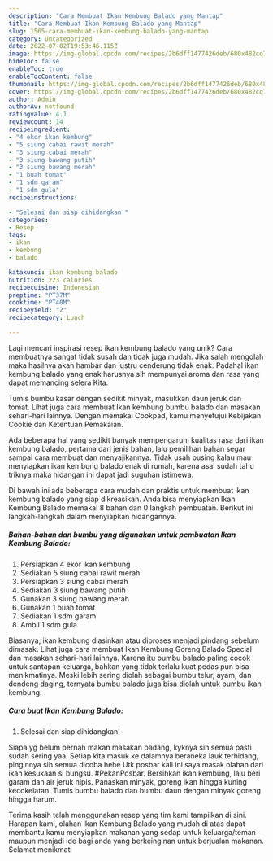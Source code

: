 ```yaml
---
description: "Cara Membuat Ikan Kembung Balado yang Mantap"
title: "Cara Membuat Ikan Kembung Balado yang Mantap"
slug: 1565-cara-membuat-ikan-kembung-balado-yang-mantap
category: Uncategorized
date: 2022-07-02T19:53:46.115Z
image: https://img-global.cpcdn.com/recipes/2b6dff1477426deb/680x482cq70/ikan-kembung-balado-foto-resep-utama.jpg
hideToc: false
enableToc: true
enableTocContent: false
thumbnail: https://img-global.cpcdn.com/recipes/2b6dff1477426deb/680x482cq70/ikan-kembung-balado-foto-resep-utama.jpg
cover: https://img-global.cpcdn.com/recipes/2b6dff1477426deb/680x482cq70/ikan-kembung-balado-foto-resep-utama.jpg
author: Admin
authorAv: notfound
ratingvalue: 4.1
reviewcount: 14
recipeingredient:
- "4 ekor ikan kembung"
- "5 siung cabai rawit merah"
- "3 siung cabai merah"
- "3 siung bawang putih"
- "3 siung bawang merah"
- "1 buah tomat"
- "1 sdm garam"
- "1 sdm gula"
recipeinstructions:

- "Selesai dan siap dihidangkan!"
categories:
- Resep
tags:
- ikan
- kembung
- balado

katakunci: ikan kembung balado 
nutrition: 223 calories
recipecuisine: Indonesian
preptime: "PT37M"
cooktime: "PT40M"
recipeyield: "2"
recipecategory: Lunch

---
```





Lagi mencari inspirasi resep ikan kembung balado yang unik? Cara membuatnya sangat tidak susah dan tidak juga mudah. Jika salah mengolah maka hasilnya akan hambar dan justru cenderung tidak enak. Padahal ikan kembung balado yang enak harusnya sih mempunyai aroma dan rasa yang dapat memancing selera Kita.





Tumis bumbu kasar dengan sedikit minyak, masukkan daun jeruk dan tomat. Lihat juga cara membuat Ikan kembung bumbu balado dan masakan sehari-hari lainnya. Dengan memakai Cookpad, kamu menyetujui Kebijakan Cookie dan Ketentuan Pemakaian.

Ada beberapa hal yang sedikit banyak mempengaruhi kualitas rasa dari ikan kembung balado, pertama dari jenis bahan, lalu pemilihan bahan segar sampai cara membuat dan menyajikannya. Tidak usah pusing kalau mau menyiapkan ikan kembung balado enak di rumah, karena asal sudah tahu triknya maka hidangan ini dapat jadi suguhan istimewa.






Di bawah ini ada beberapa cara mudah dan praktis untuk membuat ikan kembung balado yang siap dikreasikan. Anda bisa menyiapkan Ikan Kembung Balado memakai 8 bahan dan 0 langkah pembuatan. Berikut ini langkah-langkah dalam menyiapkan hidangannya.

<!--inarticleads1-->

##### Bahan-bahan dan bumbu yang digunakan untuk pembuatan Ikan Kembung Balado:

1. Persiapkan 4 ekor ikan kembung
1. Sediakan 5 siung cabai rawit merah
1. Persiapkan 3 siung cabai merah
1. Sediakan 3 siung bawang putih
1. Gunakan 3 siung bawang merah
1. Gunakan 1 buah tomat
1. Sediakan 1 sdm garam
1. Ambil 1 sdm gula


Biasanya, ikan kembung diasinkan atau diproses menjadi pindang sebelum dimasak. Lihat juga cara membuat Ikan Kembung Goreng Balado Special dan masakan sehari-hari lainnya. Karena itu bumbu balado paling cocok untuk santapan keluarga, bahkan yang tidak terlalu kuat pedas pun bisa menikmatinya. Meski lebih sering diolah sebagai bumbu telur, ayam, dan dendeng daging, ternyata bumbu balado juga bisa diolah untuk bumbu ikan kembung. 

<!--inarticleads2-->

##### Cara buat Ikan Kembung Balado:


1. Selesai dan siap dihidangkan!

Siapa yg belum pernah makan masakan padang, kyknya sih semua pasti sudah sering yaa. Setiap kita masuk ke dalamnya beraneka lauk terhidang, pinginnya sih semua dicoba hehe Utk posbar kali ini saya masak olahan dari ikan kesukaan si bungsu. #PekanPosbar. Bersihkan ikan kembung, lalu beri garam dan air jeruk nipis. Panaskan minyak, goreng ikan hingga kuning kecokelatan. Tumis bumbu balado dan bumbu daun dengan minyak goreng hingga harum. 

Terima kasih telah menggunakan resep yang tim kami tampilkan di sini. Harapan kami, olahan Ikan Kembung Balado yang mudah di atas dapat membantu kamu menyiapkan makanan yang sedap untuk keluarga/teman maupun menjadi ide bagi anda yang berkeinginan untuk berjualan makanan. Selamat menikmati
